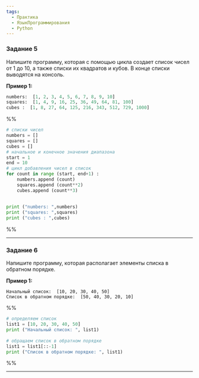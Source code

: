 ```yaml
---
tags:
  - Практика
  - ЯзыкПрограммирования
  - Python
---
```

### Задание 5

Напишите программу, которая с помощью цикла создает список чисел от 1 до 10, а также списки их квадратов и кубов. В конце списки выводятся на консоль.

**Пример 1:**

```python
numbers:  [1, 2, 3, 4, 5, 6, 7, 8, 9, 10]
squares:  [1, 4, 9, 16, 25, 36, 49, 64, 81, 100]
cubes :  [1, 8, 27, 64, 125, 216, 343, 512, 729, 1000]
```

%%
```python
# списки чисел
numbers = []
squares = []
cubes = []
# начальное и конечное значения диапазона
start = 1
end = 10
# цикл добавления чисел в список
for count in range (start, end+1) :
    numbers.append (count)
    squares.append (count**2)
    cubes.append (count**3)
 
 
print ("numbers: ",numbers)
print ("squares: ",squares)
print ("cubes : ",cubes)
```
%%

---
### Задание 6

Напишите программу, которая располагает элементы списка в обратном порядке.

**Пример 1:**

```
Начальный список:  [10, 20, 30, 40, 50]
Список в обратном порядке:  [50, 40, 30, 20, 10]
```

%%
```python
# определяем список
list1 = [10, 20, 30, 40, 50]
print ("Начальный список: ", list1)
 
# обращаем список в обратном порядке
list1 = list1[::-1]
print ("Список в обратном порядке: ", list1)
```
%%

---
